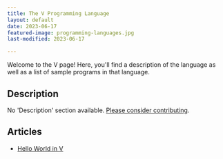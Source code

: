 ```yaml
---
title: The V Programming Language
layout: default
date: 2023-06-17
featured-image: programming-languages.jpg
last-modified: 2023-06-17

---
```


Welcome to the V page! Here, you'll find a description of the language as well as a list of sample programs in that language.

## Description

No 'Description' section available. [Please consider contributing](https://github.com/TheRenegadeCoder/sample-programs-website).

## Articles

- [Hello World in V](https://sampleprograms.io/projects/hello-world/v)